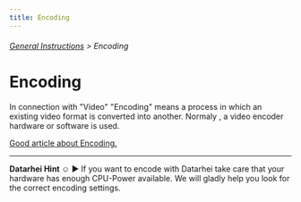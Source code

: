 ```yaml
---
title: Encoding
---
```

###### [General Instructions](../wiki/general-instructions.html) > Encoding

# Encoding

In connection with "Video" "Encoding" means a process in which an existing video format is converted into another. Normaly , a video encoder hardware or software is used.  

<a href="http://www.heywatchencoding.com/what-is-video-encoding" target="_blank">Good article about Encoding.</a>

---  
**Datarhei Hint ☺** ► If you want to encode with Datarhei take care that your hardware has enough CPU-Power available. We will gladly help you look for the correct encoding settings.

